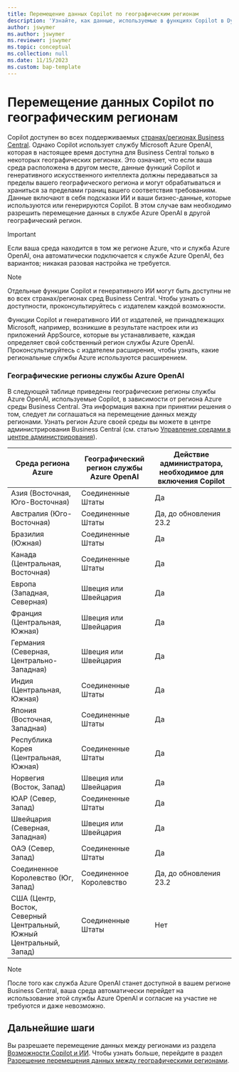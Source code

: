 ```yaml
---
title: Перемещение данных Copilot по географическим регионам
description: 'Узнайте, как данные, используемые в функциях Copilot в Dynamics 365 Business Central, перемещается по географическим регионам, где служба Azure OpenAI по умолчанию недоступна.'
author: jswymer
ms.author: jswymer
ms.reviewer: jswymer
ms.topic: conceptual
ms.collection: null
ms.date: 11/15/2023
ms.custom: bap-template
---
```


# <a name="copilot-data-movement-across-geographies"></a>Перемещение данных Copilot по географическим регионам

Copilot доступен во всех поддерживаемых [странах/регионах Business Central](/dynamics365/business-central/dev-itpro/compliance/apptest-countries-and-translations). Однако Copilot использует службу Microsoft Azure OpenAI, которая в настоящее время доступна для Business Central только в некоторых географических регионах. Это означает, что если ваша среда расположена в другом месте, данные функций Copilot и генеративного искусственного интеллекта должны передаваться за пределы вашего географического региона и могут обрабатываться и храниться за пределами границ вашего соответствия требованиям. Данные включают в себя подсказки ИИ и ваши бизнес-данные, которые используются или генерируются Copilot. В этом случае вам необходимо разрешить перемещение данных в службе Azure OpenAI в другой географический регион. <!--For a list of geographies, refer to the [Azure OpenAI Service geographies](#azure-openai-service-geographies) section that follows.-->

> [!IMPORTANT]
> Если ваша среда находится в том же регионе Azure, что и служба Azure OpenAI, она автоматически подключается к службе Azure OpenAI, без вариантов; никакая разовая настройка не требуется.

> [!NOTE]
> Отдельные функции Copilot и генеративного ИИ могут быть доступны не во всех странах/регионах сред Business Central. Чтобы узнать о доступности, проконсультируйтесь с издателем каждой возможности.
> 
> Функции Copilot и генеративного ИИ от издателей, не принадлежащих Microsoft, например, возникшие в результате настроек или из приложений AppSource, которые вы устанавливаете, каждая определяет свой собственный регион службы Azure OpenAI. Проконсультируйтесь с издателем расширения, чтобы узнать, какие региональные службы Azure используются расширением. 

### <a name="azure-openai-service-geographies"></a>Географические регионы службы Azure OpenAI

В следующей таблице приведены географические регионы службы Azure OpenAI, используемые Copilot, в зависимости от региона Azure среды Business Central. Эта информация важна при принятии решения о том, следует ли соглашаться на перемещение данных между регионами. Узнать регион Azure своей среды вы можете в центре администрирования Business Central (см. статью [Управление средами в центре администрирования](/dynamics365/business-central/dev-itpro/administration/tenant-admin-center-environments)).

| Среда региона Azure| Географический регион службы Azure OpenAI|Действие администратора, необходимое для включения Copilot| 
| - | - | - |
|Азия (Восточная, Юго-Восточная) |Соединенные Штаты|Да|
|Австралия (Юго-Восточная)| Соединенные Штаты |Да, до обновления 23.2 |
|Бразилия (Южная) |Соединенные Штаты|Да|
|Канада (Центральная, Восточная)|Соединенные Штаты|Да|
|Европа (Западная, Северная)| Швеция или Швейцария |Да|
|Франция (Центральная, Южная)| Швеция или Швейцария |Да|
|Германия (Северная, Центрально-Западная)| Швеция или Швейцария |Да|
|Индия (Центральная, Южная)|Соединенные Штаты|Да|
|Япония (Восточная, Западная)|Соединенные Штаты|Да|
|Республика Корея (Центральная, Южная)|Соединенные Штаты|Да|
|Норвегия (Восток, Запад)|Швеция или Швейцария |Да|
|ЮАР (Север, Запад)|Соединенные Штаты|Да|
|Швейцария (Северная, Западная) |Швеция или Швейцария |Да|
|ОАЭ (Север, Запад)|Соединенные Штаты|Да|
|Соединенное Королевство (Юг, Запад)|Соединенное Королевство|Да, до обновления 23.2|
|США (Центр, Восток, Северный Центральный, Южный Центральный, Запад) |Соединенные Штаты|Нет|

> [!NOTE]
> После того как служба Azure OpenAI станет доступной в вашем регионе Business Central, ваша среда автоматически перейдет на использование этой службы Azure OpenAI и согласие на участие не требуются и даже невозможно.  
<!--

BC geos base on https://dynamics.microsoft.com/en-us/availability-reports/georeport/
case "AUSTRALIAEAST":
            case "AUSTRALIASOUTHEAST":
                return new CapiRegion("au", 2);
            case "BRAZILSOUTH":
                return new CapiRegion("br", 2);
            case "CANADACENTRAL":
            case "CANADAEAST":
                return new CapiRegion("ca", 2);
            case "CENTRALINDIA":
            case "SOUTHINDIA":
                return new CapiRegion("in", 1);
            case "EASTASIA":
                return new CapiRegion("as", 2);
            case "EASTUS":
            case "EASTUS2":
            case "SOUTHCENTRALUS":
            case "CENTRALUS":
            case "NORTHCENTRALUS":
            case "WESTUS":
            case "US":
                return new CapiRegion("us", 9, HasGpt4InGeo: true, HasTurboInGeo: true);
            case "FRANCECENTRAL":
            case "FRANCESOUTH":
                return new CapiRegion("fr", 1);
            case "GERMANYNORTH":
            case "GERMANYWESTCENTRAL":
                return new CapiRegion("de", 1);
            case "JAPANEAST":
            case "JAPANWEST":
                return new CapiRegion("jp", 1);
            case "KOREACENTRAL":
            case "KOREASOUTH":
                return new CapiRegion("kr", 1);
            case "NORWAYEAST":
            case "NORWAYWEST":
                return new CapiRegion("no", 1);
            case "SOUTHAFRICANORTH":
            case "SOUTHWESTAFRICA":
                return new CapiRegion("za", 1);
            case "SOUTHEASTASIA":
                return new CapiRegion("sg", 1);
            case "SWITZERLANDNORTH":
            case "SWITZERLANDWEST":
                return new CapiRegion("ch", 1, HasTurboInGeo: true);
            case "UKSOUTH":
            case "UKWEST":
                return new CapiRegion("uk", 2);
            case "NORTHEUROPE":
            case "WESTEUROPE":
                return new CapiRegion("eu", 10);
            case "UAENORTH":
            case "UAECENTRAL":
                return new CapiRegion("ae", 1);

-->

## <a name="next-steps"></a>Дальнейшие шаги

Вы разрешаете перемещение данных между регионами из раздела [Возможности Copilot и ИИ](https://businesscentral.dynamics.com/?page=7775). Чтобы узнать больше, перейдите в раздел [Разрешение перемещения данных между географическими регионами](enable-ai.md#allow-data-movement-across-geographies).

